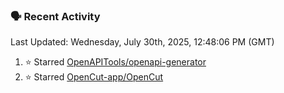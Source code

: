### 🗣 Recent Activity

<!--RECENT_ACTIVITY:last_update-->
Last Updated: Wednesday, July 30th, 2025, 12:48:06 PM (GMT)
<!--RECENT_ACTIVITY:last_update_end-->
<!--RECENT_ACTIVITY:start-->
1. ⭐ Starred [OpenAPITools/openapi-generator](https://github.com/OpenAPITools/openapi-generator)<br>
2. ⭐ Starred [OpenCut-app/OpenCut](https://github.com/OpenCut-app/OpenCut)<br>
<!--RECENT_ACTIVITY:end-->
